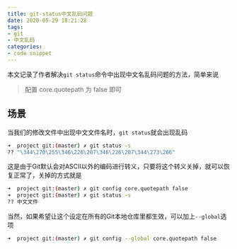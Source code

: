 ```yaml
---
title: git-status中文乱码问题
date: 2020-05-29 18:21:28
tags:
- git
- 中文乱码
categories:
- code snippet
---
```


本文记录了作者解决`git status`命令中出现中文名乱码问题的方法，简单来说

> 配置 core.quotepath 为 false 即可

<!-- more -->

## 场景

当我们的修改文件中出现中文文件名时，`git status`就会出现乱码

```bash
➜  project git:(master) ✗ git status -s
?? "\344\270\255\346\226\207\346\226\207\344\273\266"
```

这是由于Git默认会对ASCII以外的编码进行转义，只要将这个转义关掉，就可以恢复正常了，关掉的方式就是

```bash
➜  project git:(master) ✗ git config core.quotepath false
➜  project git:(master) ✗ git status -s
?? 中文文件
```

当然，如果希望让这个设定在所有的Git本地仓库里都生效，可以加上`--global`选项

```bash
➜  project git:(master) ✗ git config --global core.quotepath false
```
